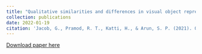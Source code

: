 ```yaml
---
title: "Qualitative similarities and differences in visual object representations between brains and deep networks."
collection: publications
date: 2022-01-19
citation: 'Jacob, G., Pramod, R. T., Katti, H., & Arun, S. P. (2021). Qualitative similarities and differences in visual object representations between brains and deep networks. Nature communications, 12(1), 1-14.' [Download paper here](https://PBS-JHU-Journal-Club.github.io/files/JacobEtAl2021.pdf)
---
```

[Download paper here](https://PBS-JHU-Journal-Club.github.io/files/JacobEtAl2021.pdf)
